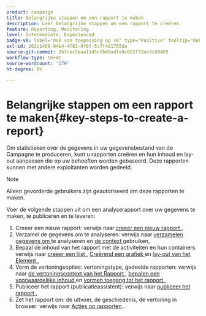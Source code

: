 ```yaml
---
product: campaign
title: Belangrijke stappen om een rapport te maken
description: Leer belangrijke stappen om een rapport te creëren
feature: Reporting, Monitoring
level: Intermediate, Experienced
badge-v8: label="Ook van toepassing op v8" type="Positive" tooltip="Ook van toepassing op campagne v8"
exl-id: 262c1469-94b4-4f81-9f6f-5c7f481765da
source-git-commit: 2bfcec5eaa1145cfb88adfa9c8b2f72ee3cd9469
workflow-type: tm+mt
source-wordcount: '179'
ht-degree: 0%

---
```


# Belangrijke stappen om een rapport te maken{#key-steps-to-create-a-report}



Om statistieken over de gegevens in uw gegevensbestand van de Campagne te produceren, kunt u rapporten creëren en hun inhoud en lay-out aanpassen die op uw behoeften worden gebaseerd. Deze rapporten kunnen met andere exploitanten worden gedeeld.

>[!NOTE]
>
>Alleen gevorderde gebruikers zijn geautoriseerd om deze rapporten te maken.

Voer de volgende stappen uit om een analyserapport over uw gegevens te maken, te publiceren en te leveren:

1. Creeer een nieuw rapport: verwijs naar [ creeer een nieuw rapport ](../../reporting/using/creating-a-new-report.md),
1. Verzamel de gegevens om te analyseren: verwijs naar [ verzamelen gegevens om ](../../reporting/using/collecting-data-to-analyze.md) te analyseren en [ de context ](../../reporting/using/using-the-context.md) gebruiken,
1. Bepaal de inhoud van het rapport met de activiteiten en hun containers: verwijs naar [ creeer een lijst ](../../reporting/using/creating-a-table.md), [ Creërend een grafiek ](../../reporting/using/creating-a-chart.md) en [ lay-out van het Element ](../../reporting/using/element-layout.md),
1. Vorm de vertoningsopties: vertoningstype, gedeelde rapporten: verwijs naar [ de vertoningscontext van het Rapport ](../../reporting/using/configuring-access-to-the-report.md#report-display-context), [ bepalen een voorwaardelijke inhoud ](../../reporting/using/defining-a-conditional-content.md) en [ vormen toegang tot het rapport ](../../reporting/using/configuring-access-to-the-report.md),
1. Publiceer het rapport (publicatieassistent): verwijs naar [ publiceer het rapport ](../../reporting/using/configuring-access-to-the-report.md#publishing-the-report),
1. Zet het rapport om: de uitvoer, de geschiedenis, de vertoning in browser: verwijs naar [ Acties op rapporten ](../../reporting/using/actions-on-reports.md).
